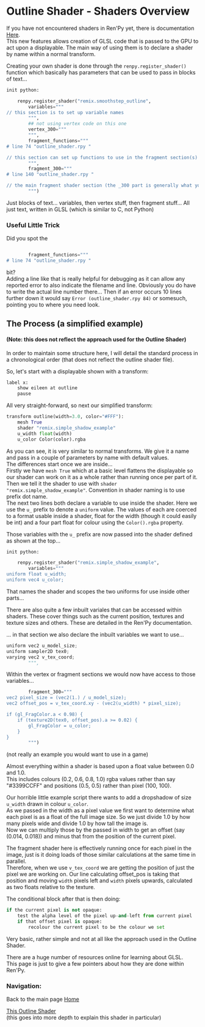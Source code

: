 # Outline Shader - Shaders Overview

If you have not encountered shaders in Ren'Py yet, there is documentation [Here](https://www.renpy.org/doc/html/model.html).  
This new features allows creation of GLSL code that is passed to the GPU to act upon a displayable. The main way of using them is to declare a shader by name within a normal transform. 

Creating your own shader is done through the `renpy.register_shader()` function which basically has parameters that can be used to pass in blocks of text...

```py
init python:

    renpy.register_shader("remix.smoothstep_outline",
        variables="""
// this section is to set up variable names 
        """,
        ## not using vertex code on this one
        vertex_300="""
        """,
        fragment_functions="""
# line 74 "outline_shader.rpy "

// this section can set up functions to use in the fragment section(s)
        """,
        fragment_300="""
# line 140 "outline_shader.rpy "

// the main fragment shader section (the _300 part is generally what you would use to indicate main)
        """)
```
Just blocks of text... variables, then vertex stuff, then fragment stuff... All just text, written in GLSL (which is similar to C, not Python)  

### Useful Little Trick  
Did you spot the 
```py

        fragment_functions="""
# line 74 "outline_shader.rpy "
```
bit?  
Adding a line like that is really helpful for debugging as it can allow any reported error to also indicate the filename and line. Obviously you do have to write the actual line number there... Then if an error occurs 10 lines further down it would say `Error (outline_shader.rpy 84)` or somesuch, pointing you to where you need look.


## The Process (a simplified example)
#### (Note: this does not reflect the approach used for the Outline Shader)

In order to maintain some structure here, I will detail the standard process in a chronological order (that does not reflect the outline shader file).  

So, let's start with a displayable shown with a transform:
```py
label x:
    show eileen at outline
    pause
```
All very straight-forward, so next our simplified transform:  
```py
transform outline(width=3.0, color="#FFF"):
    mesh True
    shader "remix.simple_shadow_example"
    u_width float(width)
    u_color Color(color).rgba
```
As you can see, it is very similar to normal transforms. We give it a name and pass in a couple of parameters by name with default values.  
The differences start once we are inside...  
Firstly we have `mesh True` which at a basic level flattens the displayable so our shader can work on it as a whole rather than running once per part of it.  
Then we tell it the shader to use with `shader "remix.simple_shadow_example"`. Convention in shader naming is to use prefix dot name.  
The next two lines both declare a variable to use inside the shader. Here we use the `u_` prefix to denote a `uniform` value. The values of each are coerced to a format usable inside a shader, float for the width (though it could easily be int) and a four part float for colour using the `Color().rgba` property.

Those variables with the `u_` prefix are now passed into the shader defined as shown at the top...
```py
init python:

    renpy.register_shader("remix.simple_shadow_example",
        variables="""
uniform float u_width;
uniform vec4 u_color;
```
That names the shader and scopes the two uniforms for use inside other parts...  

There are also quite a few inbuilt variales that can be accessed within shaders. These cover things such as the current position, textures and texture sizes and others. These are detailed in the Ren'Py documentation.  

... in that section we also declare the inbuilt variables we want to use...
```py
uniform vec2 u_model_size;
uniform sampler2D tex0;
varying vec2 v_tex_coord;
        """,
```

Within the vertex or fragment sections we would now have access to those variables...
```py
        fragment_300="""
vec2 pixel_size = (vec2(1.) / u_model_size);
vec2 offset_pos = v_tex_coord.xy - (vec2(u_width) * pixel_size);

if (gl_FragColor.a < 0.98) {
    if (texture2D(tex0, offset_pos).a >= 0.02) {
        gl_FragColor = u_color;
    }
}
        """)
```
(not really an example you would want to use in a game)

Almost everything within a shader is based upon a float value between 0.0 and 1.0.  
This includes colours (0.2, 0.6, 0.8, 1.0) rgba values rather than say "#3399CCFF" and positions (0.5, 0.5) rather than pixel (100, 100).  

Our horrible little example script there wants to add a dropshadow of size `u_width` drawn in colour `u_color`.  
As we passed in the width as a pixel value we first want to determine what each pixel is as a float of the full image size. So we just divide 1.0 by how many pixels wide and divide 1.0 by how tall the image is.  
Now we can multiply those by the passed in width to get an offset (say (0.014, 0.018)) and minus that from the position of the current pixel.  

The fragment shader here is effectively running once for each pixel in the image, just is it doing loads of those similar calculations at the same time in parallel.  
Therefore, when we use `v_tex_coord` we are getting the position of just the pixel we are working on. Our line calculating offset_pos is taking that position and moving `width` pixels left and `width` pixels upwards, calculated as two floats relative to the texture.

The conditional block after that is then doing:
```py
if the current pixel is not opaque:
    test the alpha level of the pixel up-and-left from current pixel
    if that offset pixel is opaque:
        recolour the current pixel to be the colour we set
```
Very basic, rather simple and not at all like the approach used in the Outline Shader.

There are a huge number of resources online for learning about GLSL.  
This page is just to give a few pointers about how they are done within Ren'Py.
    

### Navigation:

Back to the main page [Home](README.md)

[This Outline Shader](https://github.com/RenpyRemix/outline-shader/blob/main/outline_overview.md)  
(this goes into more depth to explain this shader in particular)
